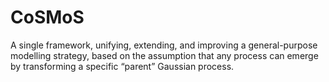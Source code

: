 # CoSMoS
A single framework, unifying, extending, and improving a general-purpose modelling strategy, based on the assumption that any process can emerge by transforming a specific “parent” Gaussian process.

